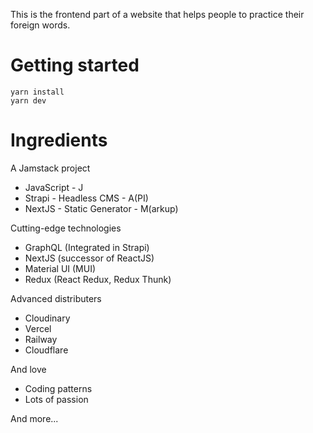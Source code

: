This is the frontend part of a website that helps people to practice their foreign words.

# Getting started
```
yarn install
yarn dev
```

# Ingredients
A Jamstack project
* JavaScript - J
* Strapi - Headless CMS - A(PI)
* NextJS - Static Generator - M(arkup)

Cutting-edge technologies
* GraphQL (Integrated in Strapi)
* NextJS (successor of ReactJS)
* Material UI (MUI)
* Redux (React Redux, Redux Thunk)

Advanced distributers
* Cloudinary
* Vercel
* Railway
* Cloudflare

And love
* Coding patterns
* Lots of passion

And more...
